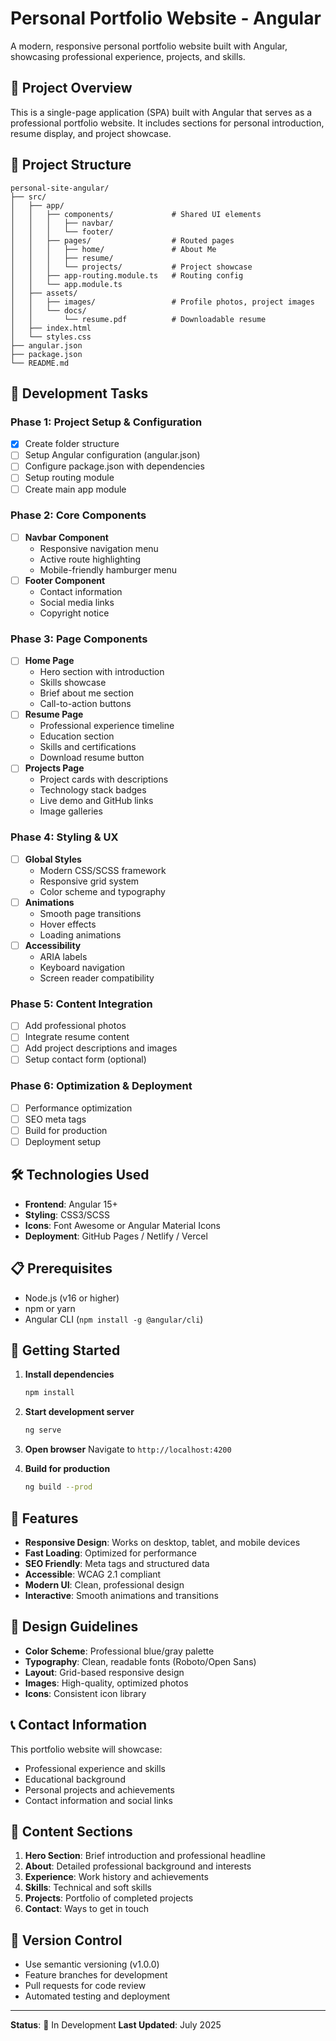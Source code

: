 # Personal Portfolio Website - Angular

A modern, responsive personal portfolio website built with Angular, showcasing professional experience, projects, and skills.

## 🚀 Project Overview

This is a single-page application (SPA) built with Angular that serves as a professional portfolio website. It includes sections for personal introduction, resume display, and project showcase.

## 📁 Project Structure

```
personal-site-angular/
├── src/
│   ├── app/
│   │   ├── components/             # Shared UI elements
│   │   │   ├── navbar/
│   │   │   └── footer/
│   │   ├── pages/                  # Routed pages
│   │   │   ├── home/               # About Me
│   │   │   ├── resume/
│   │   │   └── projects/           # Project showcase
│   │   ├── app-routing.module.ts   # Routing config
│   │   └── app.module.ts
│   ├── assets/
│   │   ├── images/                 # Profile photos, project images
│   │   └── docs/
│   │       └── resume.pdf          # Downloadable resume
│   ├── index.html
│   └── styles.css
├── angular.json
├── package.json
└── README.md
```

## 🎯 Development Tasks

### Phase 1: Project Setup & Configuration
- [x] Create folder structure
- [ ] Setup Angular configuration (angular.json)
- [ ] Configure package.json with dependencies
- [ ] Setup routing module
- [ ] Create main app module

### Phase 2: Core Components
- [ ] **Navbar Component**
  - Responsive navigation menu
  - Active route highlighting
  - Mobile-friendly hamburger menu
- [ ] **Footer Component**
  - Contact information
  - Social media links
  - Copyright notice

### Phase 3: Page Components
- [ ] **Home Page**
  - Hero section with introduction
  - Skills showcase
  - Brief about me section
  - Call-to-action buttons
- [ ] **Resume Page**
  - Professional experience timeline
  - Education section
  - Skills and certifications
  - Download resume button
- [ ] **Projects Page**
  - Project cards with descriptions
  - Technology stack badges
  - Live demo and GitHub links
  - Image galleries

### Phase 4: Styling & UX
- [ ] **Global Styles**
  - Modern CSS/SCSS framework
  - Responsive grid system
  - Color scheme and typography
- [ ] **Animations**
  - Smooth page transitions
  - Hover effects
  - Loading animations
- [ ] **Accessibility**
  - ARIA labels
  - Keyboard navigation
  - Screen reader compatibility

### Phase 5: Content Integration
- [ ] Add professional photos
- [ ] Integrate resume content
- [ ] Add project descriptions and images
- [ ] Setup contact form (optional)

### Phase 6: Optimization & Deployment
- [ ] Performance optimization
- [ ] SEO meta tags
- [ ] Build for production
- [ ] Deployment setup

## 🛠️ Technologies Used

- **Frontend**: Angular 15+
- **Styling**: CSS3/SCSS
- **Icons**: Font Awesome or Angular Material Icons
- **Deployment**: GitHub Pages / Netlify / Vercel

## 📋 Prerequisites

- Node.js (v16 or higher)
- npm or yarn
- Angular CLI (`npm install -g @angular/cli`)

## 🚀 Getting Started

1. **Install dependencies**
   ```bash
   npm install
   ```

2. **Start development server**
   ```bash
   ng serve
   ```

3. **Open browser**
   Navigate to `http://localhost:4200`

4. **Build for production**
   ```bash
   ng build --prod
   ```

## 📱 Features

- **Responsive Design**: Works on desktop, tablet, and mobile devices
- **Fast Loading**: Optimized for performance
- **SEO Friendly**: Meta tags and structured data
- **Accessible**: WCAG 2.1 compliant
- **Modern UI**: Clean, professional design
- **Interactive**: Smooth animations and transitions

## 🎨 Design Guidelines

- **Color Scheme**: Professional blue/gray palette
- **Typography**: Clean, readable fonts (Roboto/Open Sans)
- **Layout**: Grid-based responsive design
- **Images**: High-quality, optimized photos
- **Icons**: Consistent icon library

## 📞 Contact Information

This portfolio website will showcase:
- Professional experience and skills
- Educational background
- Personal projects and achievements
- Contact information and social links

## 📝 Content Sections

1. **Hero Section**: Brief introduction and professional headline
2. **About**: Detailed professional background and interests
3. **Experience**: Work history and achievements
4. **Skills**: Technical and soft skills
5. **Projects**: Portfolio of completed projects
6. **Contact**: Ways to get in touch

## 🔄 Version Control

- Use semantic versioning (v1.0.0)
- Feature branches for development
- Pull requests for code review
- Automated testing and deployment

---

**Status**: 🚧 In Development
**Last Updated**: July 2025